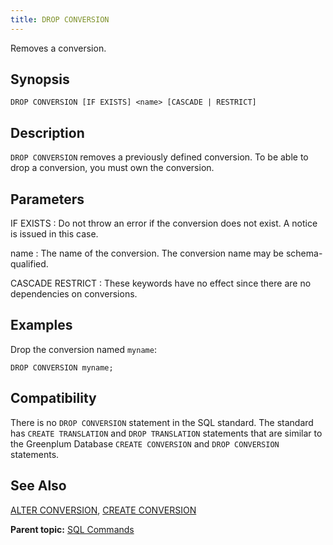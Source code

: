 ```yaml
---
title: DROP CONVERSION 
---
```


Removes a conversion.

## <a id="section2"></a>Synopsis 

``` {#sql_command_synopsis}
DROP CONVERSION [IF EXISTS] <name> [CASCADE | RESTRICT]
```

## <a id="section3"></a>Description 

`DROP CONVERSION` removes a previously defined conversion. To be able to drop a conversion, you must own the conversion.

## <a id="section4"></a>Parameters 

IF EXISTS
:   Do not throw an error if the conversion does not exist. A notice is issued in this case.

name
:   The name of the conversion. The conversion name may be schema-qualified.

CASCADE
RESTRICT
:   These keywords have no effect since there are no dependencies on conversions.

## <a id="section5"></a>Examples 

Drop the conversion named `myname`:

```
DROP CONVERSION myname;
```

## <a id="section6"></a>Compatibility 

There is no `DROP CONVERSION` statement in the SQL standard. The standard has `CREATE TRANSLATION` and `DROP TRANSLATION` statements that are similar to the Greenplum Database `CREATE CONVERSION` and `DROP CONVERSION` statements.

## <a id="section7"></a>See Also 

[ALTER CONVERSION](ALTER_CONVERSION.html), [CREATE CONVERSION](CREATE_CONVERSION.html)

**Parent topic:** [SQL Commands](../sql_commands/sql_ref.html)

